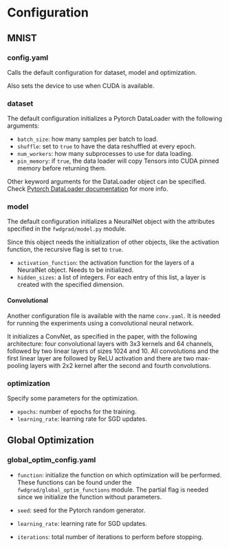 # Configuration

## MNIST

### config.yaml
Calls the default configuration for dataset,
model and optimization.

Also sets the device to use when CUDA is available.

### dataset
The default configuration initializes a Pytorch DataLoader with the following arguments:

* `batch_size`: how many samples per batch to load.
* `shuffle`: set to `true` to have the data reshuffled at every epoch.
* `num_workers`: how many subprocesses to use for data loading.
* `pin_memory`: if `true`, the data loader will copy Tensors into CUDA pinned memory before returning them.

Other keyword arguments for the DataLoader object can be specified.
Check [Pytorch DataLoader documentation](https://pytorch.org/docs/stable/data.html#torch.utils.data.DataLoader) 
for more info.

### model
The default configuration initializes a NeuralNet object with the
attributes specified in the `fwdgrad/model.py` module.

Since this object needs the initialization of other objects, like the activation
function, the recursive flag is set to `true`.

* `activation_function`: the activation function for the layers of a NeuralNet object.
Needs to be initialized.
* `hidden_sizes`: a list of integers. For each entry of this list, a layer is created
with the specified dimension.

#### Convolutional
Another configuration file is available with the name `conv.yaml`. It is needed for running the experiments
using a convolutional neural network.

It initializes a ConvNet, as specified in the paper, with the following architecture: four convolutional layers with 3x3 kernels and 64 channels, followed by two linear layers of sizes 1024 and 10. All convolutions and the first linear layer are followed by ReLU activation and there are two max-pooling layers with 2x2 kernel after the second and fourth convolutions.

### optimization
Specify some parameters for the optimization.

* `epochs`: number of epochs for the training.
* `learning_rate`: learning rate for SGD updates.

## Global Optimization
### global_optim_config.yaml
* `function`: initialize the function on which optimization will be performed.
These functions can be found under the `fwdgrad/global_optim_functions` module.
The partial flag is needed since we initialize the function without parameters.

* `seed`: seed for the Pytorch random generator.
* `learning_rate`: learning rate for SGD updates.
* `iterations`: total number of iterations to perform before stopping.
